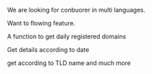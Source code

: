 We are looking for conbuorer in multi languages.

Want to flowing feature.

A function to get daily registered domains

Get details according to date 

get according to TLD name and much more
